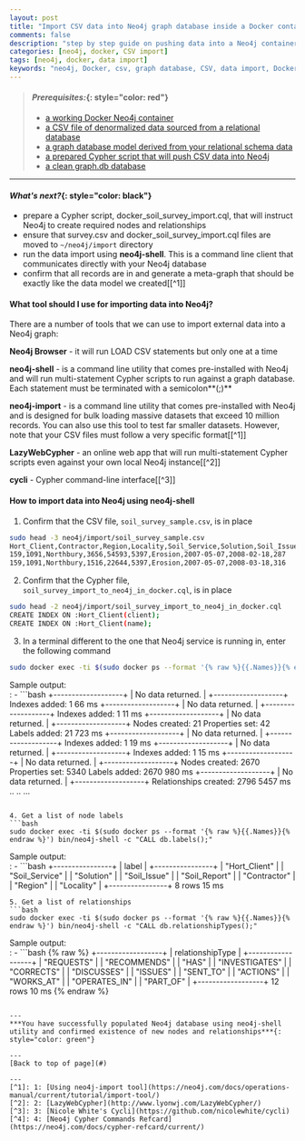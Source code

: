 ```yaml
---
layout: post
title: "Import CSV data into Neo4j graph database inside a Docker container"
comments: false
description: "step by step guide on pushing data into a Neo4j container in Docker"
categories: [neo4j, docker, CSV import]
tags: [neo4j, docker, data import]
keywords: "neo4j, Docker, csv, graph database, CSV, data import, Docker container, denormalized"
---
```


> #### *Prerequisites:*{: style="color: red"}
> - [a working Docker Neo4j container](/2018/Docker-Neo4j-container-setup/)
> - [a CSV file of denormalized data sourced from a relational database](/2018/Extract-CSV-data-from-MySQL/) 
> - [a graph database model derived from your relational schema data](/2018/Convert-relational-schema-to-graph-database-model/) 
> - [a prepared Cypher script that will push CSV data into Neo4j](/2018/Use-Cypher-for-data-modeling-and-CSV-analysis/)
> - [a clean graph.db database](/2018/Create-a-clean-Neo4j-database-inside-Docker-container/)

---

#### *What's next?*{: style="color: black"}
- prepare a Cypher script, docker_soil_survey_import.cql, that will instruct Neo4j to create required nodes and relationships
- ensure that survey.csv and docker_soil_survey_import.cql files are moved to `~/neo4j/import` directory
- run the data import using **neo4j-shell**. This is a command line client that communicates directly with your Neo4j database
- confirm that all records are in and generate a meta-graph that should be exactly like the data model we created[[^1]]

#### What tool should I use for importing data into Neo4j?

There are a number of tools that we can use to import external data into a Neo4j graph:

**Neo4j Browser** - it will run LOAD CSV statements but only one at a time

**neo4j-shell** - is a command line utility that comes pre-installed with Neo4j and will run multi-statement Cypher scripts to run against a graph database. Each statement must be terminated with a semicolon**(;)**

**neo4j-import** - is a command line utility that comes pre-installed with Neo4j and is designed for bulk loading massive datasets that exceed 10 million records. You can also use this tool to test far smaller datasets. However, note that your CSV files must follow a very specific format[[^1]]

**LazyWebCypher** - an online web app that will run multi-statement Cypher scripts even against your own local Neo4j instance[[^2]]

**cycli** - Cypher command-line interface[[^3]]



#### How to import data into Neo4j using neo4j-shell

1. Confirm that the CSV file, `soil_survey_sample.csv`, is in place
```bash
sudo head -3 neo4j/import/soil_survey_sample.csv 
Hort_Client,Contractor,Region,Locality,Soil_Service,Solution,Soil_Issue,Date_Reported,Date_Actioned,DaysToAction
159,1091,Northbury,3656,54593,5397,Erosion,2007-05-07,2008-02-18,287
159,1091,Northbury,1516,22644,5397,Erosion,2007-05-07,2008-03-18,316
```

2. Confirm that the Cypher file, `soil_survey_import_to_neo4j_in_docker.cql`,  is in place
```bash
sudo head -2 neo4j/import/soil_survey_import_to_neo4j_in_docker.cql 
CREATE INDEX ON :Hort_Client(client);
CREATE INDEX ON :Hort_Client(name);
```

3. In a terminal different to the one that Neo4j service is running in, enter the following command 
```bash
sudo docker exec -ti $(sudo docker ps --format '{% raw %}{{.Names}}{% endraw %}') bin/neo4j-shell -file import/soil_survey_import_to_neo4j_in_docker.cql
```
Sample output:  
  : - ```bash
+-------------------+
| No data returned. |
+-------------------+
Indexes added: 1
66 ms
+-------------------+
| No data returned. |
+-------------------+
Indexes added: 1
11 ms
+-------------------+
| No data returned. |
+-------------------+
Nodes created: 21
Properties set: 42
Labels added: 21
723 ms
+-------------------+
| No data returned. |
+-------------------+
Indexes added: 1
19 ms
+-------------------+
| No data returned. |
+-------------------+
Indexes added: 1
15 ms
+-------------------+
| No data returned. |
+-------------------+
Nodes created: 2670
Properties set: 5340
Labels added: 2670
980 ms
+-------------------+
| No data returned. |
+-------------------+
Relationships created: 2796
5457 ms
  ..
  ..
  ...
  ```
    
4. Get a list of node labels
```bash
sudo docker exec -ti $(sudo docker ps --format '{% raw %}{{.Names}}{% endraw %}') bin/neo4j-shell -c "CALL db.labels();"
```
Sample output:  
  : - ```bash
+----------------+
| label          |
+----------------+
| "Hort_Client"  |
| "Soil_Service" |
| "Solution"     |
| "Soil_Issue"   |
| "Soil_Report"  |
| "Contractor"   |
| "Region"       |
| "Locality"     |
+----------------+
8 rows
15 ms
```
5. Get a list of relationships
```bash
sudo docker exec -ti $(sudo docker ps --format '{% raw %}{{.Names}}{% endraw %}') bin/neo4j-shell -c "CALL db.relationshipTypes();"
```
Sample output:  
  : - ```bash {% raw %}
+------------------+
| relationshipType |
+------------------+
| "REQUESTS"       |
| "RECOMMENDS"     |
| "HAS"            |
| "INVESTIGATES"   |
| "CORRECTS"       |
| "DISCUSSES"      |
| "ISSUES"         |
| "SENT\_TO"        |
| "ACTIONS"        |
| "WORKS\_AT"       |
| "OPERATES\_IN"    |
| "PART\_OF"        |
+------------------+
12 rows
10 ms
{% endraw %}
```

---
***You have successfully populated Neo4j database using neo4j-shell utility and confirmed existence of new nodes and relationships***{: style="color: green"}

---
[Back to top of page](#)

---
[^1]: 1: [Using neo4j-import tool](https://neo4j.com/docs/operations-manual/current/tutorial/import-tool/)
[^2]: 2: [LazyWebCypher](http://www.lyonwj.com/LazyWebCypher/)
[^3]: 3: [Nicole White's Cycli](https://github.com/nicolewhite/cycli)
[^4]: 4: [Neo4j Cypher Commands Refcard](https://neo4j.com/docs/cypher-refcard/current/)

